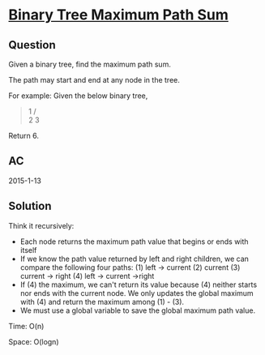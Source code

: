 # [Binary Tree Maximum Path Sum  ](https://oj.leetcode.com/problems/binary-tree-maximum-path-sum/)
## Question
Given a binary tree, find the maximum path sum.

The path may start and end at any node in the tree.

For example:
Given the below binary tree,
 
  >   1
  >   / \
  >  2   3

Return 6.

## AC
2015-1-13

## Solution

Think it recursively:
  - Each node returns the maximum path value that begins or ends with itself
  - If we know the path value returned by left and right children, we can compare the following four paths: 
  (1) left -> current
  (2) current
  (3) current -> right
  (4) left -> current ->right
  - If (4) the maximum, we can't return its value because (4) neither starts nor ends with the current node. We only updates the global maximum with (4) and return the maximum among (1) - (3).
  - We must use a global variable to save the global maximum path value.

Time: O(n)

Space: O(logn)